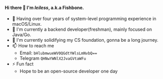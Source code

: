 #### Hi there 👋 I'm _leiless_, a.k.a Fishbone.

- 🧳 Having over four years of system-level programming experience in macOS/Linux.
- 🔭 I'm currently a backend developer(freshman), mainly focused on Java/Go.
- 🌱 I'm currently solidifying my CS foundation, gonna be a long journey.
- 📫 How to reach me
  - Email: `bHlubmwueWV0QGdtYWlsLmNvbQ==`
  - Telegram `QHNwYWNlX2JvaGVtaWFu`
- ⚡ Fun fact
  - Hope to be an open-source developer one day

<!--
**leiless/leiless** is a ✨ _special_ ✨ repository because its `README.md` (this file) appears on your GitHub profile.

Here are some ideas to get you started:

- 🔭 I’m currently working on ...
- 🌱 I’m currently learning ...
- 👯 I’m looking to collaborate on ...
- 🤔 I’m looking for help with ...
- 💬 Ask me about ...
- 📫 How to reach me: ...
- 😄 Pronouns: ...
- ⚡ Fun fact: ...
-->
